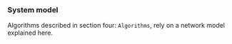 ### System model

Algorithms described in section four: `Algorithms`, rely on a network model explained here.


<!--stackedit_data:
eyJoaXN0b3J5IjpbNDcyMTA0OTkzLDExMTU4NzM3MzMsLTExMD
czNzg2MDAsNDcwODc2NjMsLTEyMzgwOTUzOTYsOTYwMTA0Mzg4
XX0=
-->